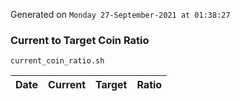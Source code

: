 Generated on `Monday 27-September-2021 at 01:38:27`

### Current to Target Coin Ratio
`current_coin_ratio.sh`

Date|Current|Target|Ratio
---|---|---|---
